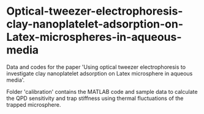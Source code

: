 # Optical-tweezer-electrophoresis-clay-nanoplatelet-adsorption-on-Latex-microspheres-in-aqueous-media
Data and codes for the paper 'Using optical tweezer electrophoresis to investigate clay nanoplatelet adsorption on Latex microsphere in aqueous media'.

Folder 'calibration' contains the MATLAB code and sample data to calculate the QPD sensitivity and trap stiffness using thermal fluctuations of the trapped microsphere.
